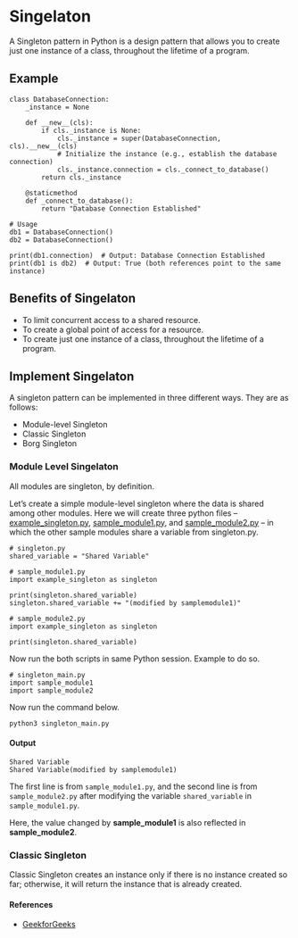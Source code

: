 # Singelaton
A Singleton pattern in Python is a design pattern that allows you to create just one instance of a class, throughout the lifetime of a program. 

## Example
```
class DatabaseConnection:
    _instance = None

    def __new__(cls):
        if cls._instance is None:
            cls._instance = super(DatabaseConnection, cls).__new__(cls)
            # Initialize the instance (e.g., establish the database connection)
            cls._instance.connection = cls._connect_to_database()
        return cls._instance

    @staticmethod
    def _connect_to_database():
        return "Database Connection Established"

# Usage
db1 = DatabaseConnection()
db2 = DatabaseConnection()

print(db1.connection)  # Output: Database Connection Established
print(db1 is db2)  # Output: True (both references point to the same instance)
```

## Benefits of Singelaton
- To limit concurrent access to a shared resource.
- To create a global point of access for a resource.
- To create just one instance of a class, throughout the lifetime of a program.

## Implement Singelaton
A singleton pattern can be implemented in three different ways. They are as follows:

- Module-level Singleton
- Classic Singleton
- Borg Singleton

### Module Level Singelaton
All modules are singleton, by definition.

Let’s create a simple module-level singleton where the data is shared among other modules. Here we will create three python files – [example_singleton.py](example_singleton.py), [sample_module1.py](./sample_module1.py), and [sample_module2.py](./sample_module2.py) – in which the other sample modules share a variable from singleton.py. 

```
# singleton.py
shared_variable = "Shared Variable"
```

```
# sample_module1.py
import example_singleton as singleton

print(singleton.shared_variable)
singleton.shared_variable += "(modified by samplemodule1)"
```

```
# sample_module2.py
import example_singleton as singleton

print(singleton.shared_variable)
```

Now run the both scripts in same Python session. Example to do so.
```
# singleton_main.py
import sample_module1
import sample_module2
```

Now run the command below.
```
python3 singleton_main.py
```

#### Output
```
Shared Variable
Shared Variable(modified by samplemodule1)
```

The first line is from `sample_module1.py`, and the second line is from `sample_module2.py` after modifying the variable `shared_variable` in `sample_module1.py`.

Here, the value changed by **sample_module1** is also reflected in **sample_module2**.

### Classic Singleton
Classic Singleton creates an instance only if there is no instance created so far; otherwise, it will return the instance that is already created.



#### References
- [GeekforGeeks](https://www.geeksforgeeks.org/singleton-pattern-in-python-a-complete-guide/)